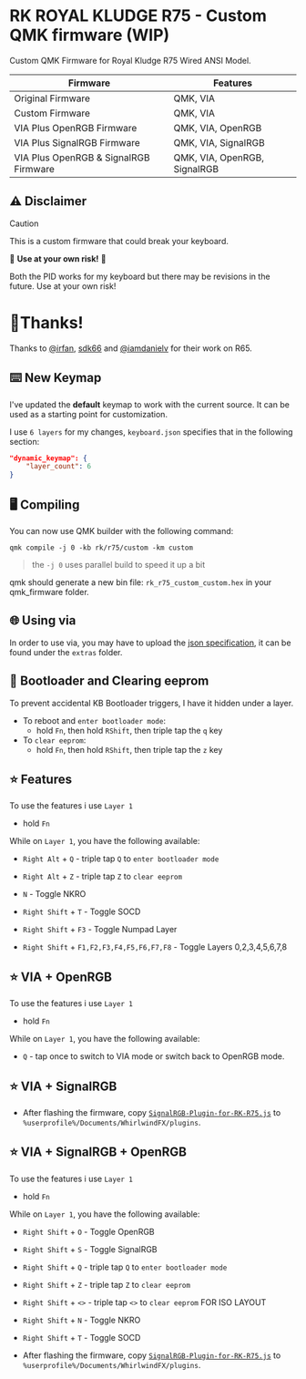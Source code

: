 # RK ROYAL KLUDGE R75 - Custom QMK firmware (WIP)
Custom QMK Firmware for Royal Kludge R75 Wired ANSI Model.

| Firmware        | Features              |
|---------------|-----------------------|
| Original Firmware   | QMK, VIA      | 
| Custom Firmware   | QMK, VIA      | 
| VIA Plus OpenRGB Firmware   | QMK, VIA, OpenRGB     | 
| VIA Plus SignalRGB Firmware   | QMK, VIA, SignalRGB     | 
| VIA Plus OpenRGB & SignalRGB Firmware   | QMK, VIA, OpenRGB, SignalRGB     | 

## ⚠️ Disclaimer
> [!CAUTION]
> This is a custom firmware that could break your keyboard.
>
> 🛑 **Use at your own risk!** 🛑
>
> Both the PID works for my keyboard but there may be revisions in the future. Use at your own risk!

# 🥳Thanks!
Thanks to [@irfan](https://github.com/irfanjmdn/), [sdk66](https://github.com/sdk66/) and [@iamdanielv](https://github.com/iamdanielv) for their work on R65.

## ⌨️ New Keymap

I've updated the **default** keymap to work with the current source. It can be used as a starting point for customization.

I use `6 layers` for my changes, `keyboard.json` specifies that in the following section:

```json
"dynamic_keymap": {
    "layer_count": 6
}
```

## 🖥️ Compiling

You can now use QMK builder with the following command:

```shell
qmk compile -j 0 -kb rk/r75/custom -km custom
```

> the `-j 0` uses parallel build to speed it up a bit

qmk should generate a new bin file: `rk_r75_custom_custom.hex` in your qmk_firmware folder.

## 🌐 Using via

In order to use via, you may have to upload the [json specification](Custom%20VIA%20Layout.json), it can be found under the `extras` folder.

## 🥾 Bootloader and Clearing eeprom

To prevent accidental KB Bootloader triggers, I have it hidden under a layer.

- To reboot and `enter bootloader mode`:
  - hold `Fn`, then hold `RShift`, then triple tap the `q` key
- To `clear eeprom`:
  - hold `Fn`, then hold `RShift`, then triple tap the `z` key

## ⭐ Features

To use the features i use `Layer 1`
- hold `Fn`

While on `Layer 1`, you have the following available:

- `Right Alt` + `Q` - triple tap `Q` to `enter bootloader mode`
- `Right Alt` + `Z` - triple tap `Z` to `clear eeprom`

- `N` - Toggle NKRO
- `Right Shift` + `T` - Toggle SOCD
- `Right Shift` + `F3` - Toggle Numpad Layer
- `Right Shift` + `F1,F2,F3,F4,F5,F6,F7,F8` - Toggle Layers 0,2,3,4,5,6,7,8


## ⭐ VIA + OpenRGB
To use the features i use `Layer 1`
- hold `Fn`

While on `Layer 1`, you have the following available:

-  `Q` - tap once to switch to VIA mode or switch back to OpenRGB mode.


## ⭐ VIA + SignalRGB

-  After flashing the firmware, copy [`SignalRGB-Plugin-for-RK-R75.js`](SignalRGB%20Plugin%20for%20RK%20R75.js) to `%userprofile%/Documents/WhirlwindFX/plugins`.


## ⭐ VIA + SignalRGB + OpenRGB

To use the features i use `Layer 1`
- hold `Fn`

While on `Layer 1`, you have the following available:

- `Right Shift` + `O` - Toggle OpenRGB
- `Right Shift` + `S` - Toggle SignalRGB

- `Right Shift` + `Q` - triple tap `Q` to `enter bootloader mode`
- `Right Shift` + `Z` - triple tap `Z` to `clear eeprom`
- `Right Shift` + `<>` - triple tap `<>` to `clear eeprom` FOR ISO LAYOUT

- `Right Shift` + `N` - Toggle NKRO
- `Right Shift` + `T` - Toggle SOCD

-  After flashing the firmware, copy [`SignalRGB-Plugin-for-RK-R75.js`](SignalRGB%20Plugin%20for%20RK%20R75.js) to `%userprofile%/Documents/WhirlwindFX/plugins`.
